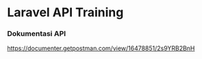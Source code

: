 # Laravel API Training

### Dokumentasi API

https://documenter.getpostman.com/view/16478851/2s9YRB2BnH
